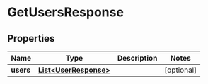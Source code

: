 

# GetUsersResponse


## Properties

| Name | Type | Description | Notes |
|------------ | ------------- | ------------- | -------------|
|**users** | [**List&lt;UserResponse&gt;**](UserResponse.md) |  |  [optional] |



